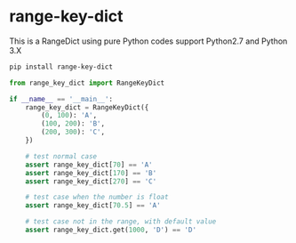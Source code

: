 # range-key-dict

This is a RangeDict using pure Python codes support Python2.7 and Python 3.X

```bash
pip install range-key-dict
```

```Python
from range_key_dict import RangeKeyDict

if __name__ == '__main__':
    range_key_dict = RangeKeyDict({
        (0, 100): 'A',
        (100, 200): 'B',
        (200, 300): 'C',
    })

    # test normal case
    assert range_key_dict[70] == 'A'
    assert range_key_dict[170] == 'B'
    assert range_key_dict[270] == 'C'

    # test case when the number is float
    assert range_key_dict[70.5] == 'A'

    # test case not in the range, with default value
    assert range_key_dict.get(1000, 'D') == 'D'
```
